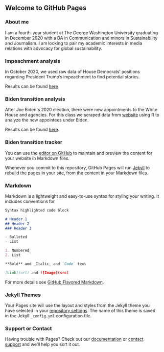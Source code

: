 ## Welcome to GitHub Pages

### About me

I am a fourth-year student at The George Washington University graduating in December 2020 with a BA in Communication and minors in Sustainability and Journalism. I am looking to pair my academic interests in media relations with advocacy for global sustainability.

### Impeachment analysis

In October 2020, we used raw data of House Democrats’ positions regarding President Trump’s impeachment to find potential stories. 

Results can be found [here](https://Epalmer20.github.io/impeachmentanalysis/Impeachmentanalysis.html)

### Biden transition analysis 

After Joe Biden's 2020 election, there were new appointments to the White House and agencies. For this class we scraped data from [website](https://buildbackbetter.gov/nominees-and-appointees/) using R to analyze the new appointees under Biden. 

Results can be found [here](https://Epalmer20.github.io/bidentransition/index.html).

### Biden transition tracker

You can use the [editor on GitHub](https://github.com/Epalmer20/Epalmer20.github.io/edit/main/README.md) to maintain and preview the content for your website in Markdown files.


Whenever you commit to this repository, GitHub Pages will run [Jekyll](https://jekyllrb.com/) to rebuild the pages in your site, from the content in your Markdown files.


### Markdown

Markdown is a lightweight and easy-to-use syntax for styling your writing. It includes conventions for

```markdown
Syntax highlighted code block

# Header 1
## Header 2
### Header 3

- Bulleted
- List

1. Numbered
2. List

**Bold** and _Italic_ and `Code` text

[Link](url) and ![Image](src)
```

For more details see [GitHub Flavored Markdown](https://guides.github.com/features/mastering-markdown/).

### Jekyll Themes

Your Pages site will use the layout and styles from the Jekyll theme you have selected in your [repository settings](https://github.com/Epalmer20/Epalmer20.github.io/settings). The name of this theme is saved in the Jekyll `_config.yml` configuration file.

### Support or Contact

Having trouble with Pages? Check out our [documentation](https://docs.github.com/categories/github-pages-basics/) or [contact support](https://github.com/contact) and we’ll help you sort it out.
